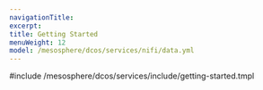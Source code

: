 ```yaml
---
navigationTitle:
excerpt:
title: Getting Started
menuWeight: 12
model: /mesosphere/dcos/services/nifi/data.yml
---
```


#include /mesosphere/dcos/services/include/getting-started.tmpl
